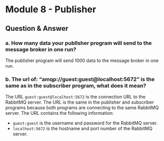 # Module 8 - Publisher

## Question & Answer

### a. How many data your publlsher program will send to the message broker in one run?
    
The publisher program will send 1000 data to the message broker in one run.

### b. The url of: “amqp://guest:guest@localhost:5672” is the same as in the subscriber program, what does it mean?

The URL `guest:guest@localhost:5672` is the connection URL to the RabbitMQ server. The URL is the same in the publisher and subscriber programs because both programs are connecting to the same RabbitMQ server. The URL contains the following information:

- `guest:guest` is the username and password for the RabbitMQ server.
- `localhost:5672` is the hostname and port number of the RabbitMQ server.